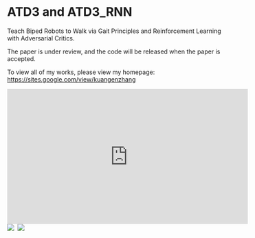 # ATD3 and ATD3_RNN
Teach Biped Robots to Walk via Gait Principles and Reinforcement Learning with Adversarial Critics.

The paper is under review, and the code will be released when the paper is accepted. 

To view all of my works, please view my homepage: https://sites.google.com/view/kuangenzhang

<iframe width="560" height="315" src="https://www.youtube.com/embed/OAZVK5B0ZxQ" frameborder="0" allow="accelerometer; autoplay; encrypted-media; gyroscope; picture-in-picture" allowfullscreen>
</iframe>

<kbd>
  <img src="Atlas_video.gif">
</kbd>

<kbd>
  <img src="Roboschool_video.gif">
</kbd>


